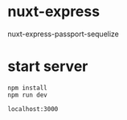 # nuxt-express
nuxt-express-passport-sequelize


# start server
```
npm install
npm run dev

localhost:3000
```
